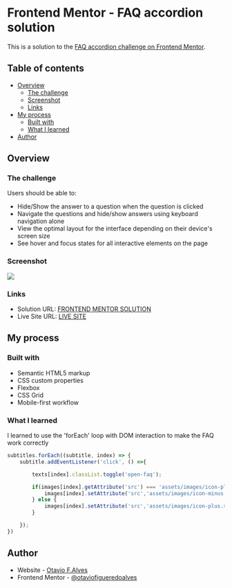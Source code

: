 # Frontend Mentor - FAQ accordion solution

This is a solution to the [FAQ accordion challenge on Frontend Mentor](https://www.frontendmentor.io/challenges/faq-accordion-wyfFdeBwBz).

## Table of contents

- [Overview](#overview)
  - [The challenge](#the-challenge)
  - [Screenshot](#screenshot)
  - [Links](#links)
- [My process](#my-process)
  - [Built with](#built-with)
  - [What I learned](#what-i-learned)
- [Author](#author)

## Overview

### The challenge

Users should be able to:

- Hide/Show the answer to a question when the question is clicked
- Navigate the questions and hide/show answers using keyboard navigation alone
- View the optimal layout for the interface depending on their device's screen size
- See hover and focus states for all interactive elements on the page

### Screenshot

![](./assets/images/FAQS.avif)



### Links

- Solution URL: [FRONTEND MENTOR SOLUTION](https://www.frontendmentor.io/solutions/responsive-faq-with-flexbox-qI0OTbkP11)
- Live Site URL: [LIVE SITE](otaviofigueredoalves.github.io/responsive-faq)

## My process

### Built with

- Semantic HTML5 markup
- CSS custom properties
- Flexbox
- CSS Grid
- Mobile-first workflow


### What I learned

I learned to use the 'forEach' loop with DOM interaction to make the FAQ work correctly

```js
subtitles.forEach((subtitle, index) => {
    subtitle.addEventListener('click', () =>{

        texts[index].classList.toggle('open-faq');

        if(images[index].getAttribute('src') === 'assets/images/icon-plus.svg'){
            images[index].setAttribute('src','assets/images/icon-minus.svg');
        } else {
            images[index].setAttribute('src','assets/images/icon-plus.svg');
        }

    });    
})
```

## Author

- Website - [Otavio F.Alves](otaviofigueredoalves.github.io/portfolio)
- Frontend Mentor - [@otaviofigueredoalves](https://www.frontendmentor.io/profile/otaviofigueredoalves)

